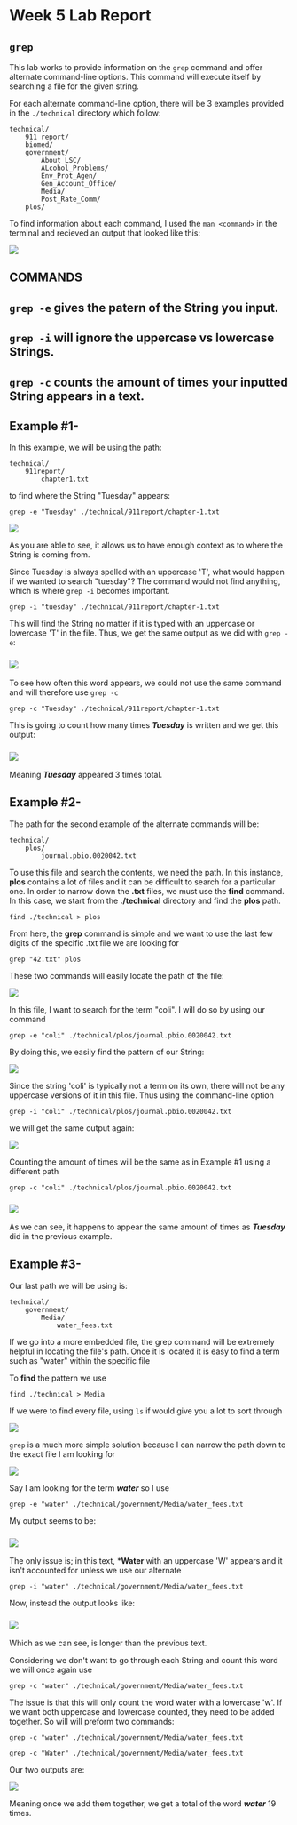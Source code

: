 # Week 5 Lab Report
## `grep` ##

This lab works to provide information on the `grep` command and offer alternate command-line options. This command will execute itself by searching a file for the given string.

For each alternate command-line option, there will be 3 examples provided in the `./technical` directory which follow:
```
technical/
    911 report/
    biomed/
    government/
        About_LSC/
        ALcohol_Problems/
        Env_Prot_Agen/
        Gen_Account_Office/
        Media/
        Post_Rate_Comm/
    plos/
```

To find information about each command, I used the `man <command>` in the terminal and recieved an output that looked like this:

 ![](https://github.com/jraynovi/lab-week-5/blob/main/Screen%20Shot%202022-10-31%20at%203.26.58%20AM.png?raw=true)

## **COMMANDS**
## `grep -e`    gives the patern of the String you input.
## `grep -i`    will ignore the uppercase vs lowercase Strings.
## `grep -c`    counts the amount of times your inputted String appears in a text.

## Example #1- 
In this example, we will be using the path:
```
technical/
    911report/
        chapter1.txt
```
to find where the String "Tuesday" appears: 

```dotnetcli
grep -e "Tuesday" ./technical/911report/chapter-1.txt
```

![](https://github.com/jraynovi/lab-week-5/blob/main/Screen%20Shot%202022-11-03%20at%2010.05.05%20PM.png?raw=true)

As you are able to see, it allows us to have enough context as to where the String is coming from.

Since Tuesday is always spelled with an uppercase 'T', what would happen if we wanted to search "tuesday"? The command would not find anything, which is where `grep -i` becomes important.
```dotnetcli
grep -i "tuesday" ./technical/911report/chapter-1.txt
```
This will find the String no matter if it is typed with an uppercase or lowercase 'T' in the file. Thus, we get the same output as we did with `grep -e`:

### ![](https://github.com/jraynovi/lab-week-5/blob/main/Screen%20Shot%202022-11-03%20at%2012.43.57%20PM.png?raw=true)

To see how often this word appears, we could not use the same command and will therefore use `grep -c`

```dotnetcli
grep -c "Tuesday" ./technical/911report/chapter-1.txt
```
This is going to count how many times ***Tuesday*** is written and we get this output:

### ![](https://github.com/jraynovi/lab-week-5/blob/main/Screen%20Shot%202022-11-03%20at%2012.51.26%20PM.png?raw=true)

Meaning ***Tuesday*** appeared 3 times total.

## Example #2-
The path for the second example of the alternate commands will be:
```
technical/
    plos/
        journal.pbio.0020042.txt
```
To use this file and search the contents, we need the path. In this instance, **plos** contains a lot of files and it can be difficult to search for a particular one. In order to narrow down the **.txt** files, we must use the **find** command. In this case, we start from the **./technical** directory and find the **plos** path.
```dotnetcli
find ./technical > plos
```
From here, the **grep** command is simple and we want to use the last few digits of the specific .txt file we are looking for
```dotnetcli
grep "42.txt" plos
```
These two commands will easily locate the path of the file:

![](https://github.com/jraynovi/lab-week-5/blob/main/Screen%20Shot%202022-11-03%20at%2010.55.49%20PM.png?raw=true)

In this file, I want to search for the term "coli". I will do so by using our command
```dotnetcli
grep -e "coli" ./technical/plos/journal.pbio.0020042.txt
```
By doing this, we easily find the pattern of our String:

![](https://github.com/jraynovi/lab-week-5/blob/main/Screen%20Shot%202022-11-03%20at%203.30.46%20PM.png?raw=true)

Since the string 'coli' is typically not a term on its own, there will not be any uppercase versions of it in this file. Thus using the command-line option 
```dotnetcli
grep -i "coli" ./technical/plos/journal.pbio.0020042.txt
```
we will get the same output again:

![](https://github.com/jraynovi/lab-week-5/blob/main/Screen%20Shot%202022-11-03%20at%203.39.53%20PM.png?raw=true)

Counting the amount of times will be the same as in Example #1 using a different path
```dotnetcli
grep -c "coli" ./technical/plos/journal.pbio.0020042.txt
```

### ![](https://github.com/jraynovi/lab-week-5/blob/main/Screen%20Shot%202022-11-03%20at%203.43.07%20PM.png?raw=true)
As we can see, it happens to appear the same amount of times as ***Tuesday*** did in the previous example.

## Example #3-
Our last path we will be using is:
```dotnetcli
technical/
    government/
        Media/
            water_fees.txt
```
If we go into a more embedded file, the grep command will be extremely helpful in locating the file's path. Once it is located it is easy to find a term such as "water" within the specific file

To **find** the pattern we use
```dotnetcli
find ./technical > Media
```
If we were to find every file, using
`ls` if would give you a lot to sort through

![](https://github.com/jraynovi/lab-week-5/blob/main/Screen%20Shot%202022-11-03%20at%2011.17.42%20PM.png?raw=true)

`grep` is a much more simple solution because I can narrow the path down to the exact file I am looking for

![](https://github.com/jraynovi/lab-week-5/blob/main/Screen%20Shot%202022-11-03%20at%2011.13.33%20PM.png?raw=true)

Say I am looking for the term ***water*** so I use 
```dotnetcli
grep -e "water" ./technical/government/Media/water_fees.txt
```
My output seems to be:

### ![](https://github.com/jraynovi/lab-week-5/blob/main/Screen%20Shot%202022-11-03%20at%2011.28.47%20PM.png?raw=true)

The only issue is; in this text, ***Water** with an uppercase 'W' appears and it isn't accounted for unless we use our alternate
```dotnetcli
grep -i "water" ./technical/government/Media/water_fees.txt
```
Now, instead the output looks like:

### ![](https://github.com/jraynovi/lab-week-5/blob/main/Screen%20Shot%202022-11-03%20at%2011.34.52%20PM.png?raw=true)

Which as we can see, is longer than the previous text.

Considering we don't want to go through each String and count this word we will once again use
```dotnetcli
grep -c "water" ./technical/government/Media/water_fees.txt
```
The issue is that this will only count the word water with a lowercase 'w'. If we want both uppercase and lowercase counted, they need to be added together. So will will preform two commands:
```dotnetcli
grep -c "water" ./technical/government/Media/water_fees.txt

grep -c "Water" ./technical/government/Media/water_fees.txt
```
Our two outputs are:

![](https://github.com/jraynovi/lab-week-5/blob/main/Screen%20Shot%202022-11-03%20at%2011.42.43%20PM.png?raw=true)

Meaning once we add them together, we get a total of the word ***water*** 19 times.